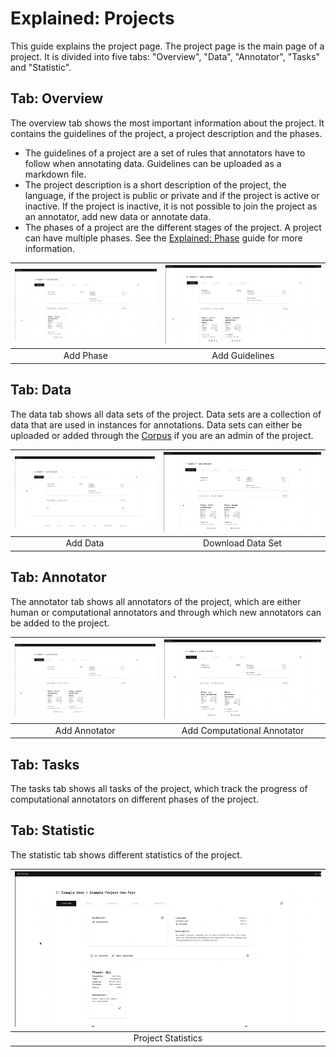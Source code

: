 

# Explained: Projects

This guide explains the project page. The project page is the main page of a project. It is divided into five tabs: "Overview", "Data", "Annotator", "Tasks" and "Statistic".
 
## Tab: Overview

The overview tab shows the most important information about the project. It contains the guidelines of the project, a project description and the phases.

- The guidelines of a project are a set of rules that annotators have to follow when annotating data. Guidelines can be uploaded as a markdown file.
- The project description is a short description of the project, the language, if the project is public or private and if the project is active or inactive. If the project is inactive, it is not possible to join the project as an annotator, add new data or annotate data.
- The phases of a project are the different stages of the project. A project can have multiple phases. See the [Explained: Phase](/datasets/guide/explained-phase) guide for more information.

| ![](/guide/add-phase.gif) | ![](/guide/add-guidelines.gif) | 
|:-------------------------:|:------------------------------:|
|         Add Phase         |         Add Guidelines         |

## Tab: Data

The data tab shows all data sets of the project. Data sets are a collection of data that are used in instances for annotations. Data sets can either be uploaded or added through the [Corpus](/corpus) if you are an admin of the project.

| ![](/guide/add-data.gif) |  ![](/guide/download-data.gif)  |
|:------------------------:|:-------------------------------:|
|         Add Data         |        Download Data Set        |

## Tab: Annotator

The annotator tab shows all annotators of the project, which are either human or computational annotators and through which new annotators can be added to the project.

| ![](/guide/add-annotator.gif) |         ![](/guide/com-add.gif)         |
|:-----------------------------:|:---------------------------------------:|
|         Add Annotator         |       Add Computational Annotator       |

## Tab: Tasks

The tasks tab shows all tasks of the project, which track the progress of computational annotators on different phases of the project.

## Tab: Statistic

The statistic tab shows different statistics of the project.

| ![](/guide/project-statistics.gif) |
|:----------------------------------:|
|         Project Statistics         |
